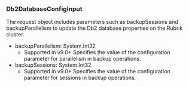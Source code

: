 ### Db2DatabaseConfigInput
The request object includes parameters such as backupSessions and backupParallelism to update the Db2 database properties on the Rubrik cluster.

- backupParallelism: System.Int32
  - Supported in v9.0+
Specifies the value of the configuration parameter for parallelism in backup operations.
- backupSessions: System.Int32
  - Supported in v9.0+
Specifies the value of the configuration parameter for sessions in backup operations.

